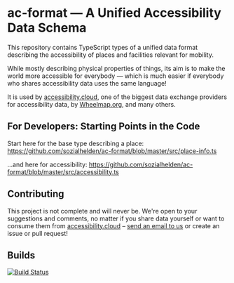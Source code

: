 # ac-format — A Unified Accessibility Data Schema

This repository contains TypeScript types of a unified data format describing the accessibility of places and facilities relevant for mobility.

While mostly describing physical properties of things, its aim is to make the world more accessible for everybody — which is much easier if everybody who shares accessibility data uses the same language!

It is used by [accessibility.cloud](https://www.accessibility.cloud), one of the biggest data exchange providers for accessibility data, by [Wheelmap.org](https://wheelmap.org/beta), and many others.

## For Developers: Starting Points in the Code

Start here for the base type describing a place:
https://github.com/sozialhelden/ac-format/blob/master/src/place-info.ts

…and here for accessibility:
https://github.com/sozialhelden/ac-format/blob/master/src/accessibility.ts

## Contributing

This project is not complete and will never be. We're open to your suggestions and comments, no matter if you share data yourself or want to consume them from [accessibility.cloud](https://www.accessibility.cloud) – [send an email to us](support@accessibility.cloud) or create an issue or pull request!

## Builds

[![Build Status](https://travis-ci.org/sozialhelden/ac-format.svg?branch=master)](https://travis-ci.org/sozialhelden/ac-format)

